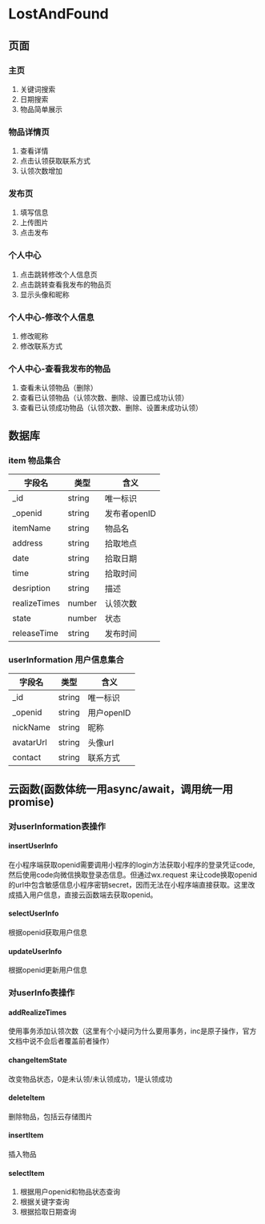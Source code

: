 # LostAndFound
## 页面
### 主页
1. 关键词搜索
2. 日期搜索
3. 物品简单展示
### 物品详情页
1. 查看详情
2. 点击认领获取联系方式
3. 认领次数增加
### 发布页
1. 填写信息
2. 上传图片
3. 点击发布
### 个人中心
1. 点击跳转修改个人信息页
2. 点击跳转查看我发布的物品页
3. 显示头像和昵称
### 个人中心-修改个人信息
1. 修改昵称
2. 修改联系方式
### 个人中心-查看我发布的物品
1. 查看未认领物品（删除）
2. 查看已认领物品（认领次数、删除、设置已成功认领）
3. 查看已认领成功物品（认领次数、删除、设置未成功认领）
## 数据库
### item 物品集合
|字段名|类型|含义|
|---|---|----|
|_id|string|唯一标识|
|_openid|string|发布者openID|
|itemName|string|物品名|
|address|string|拾取地点|
|date|string|拾取日期|
|time|string|拾取时间|
|desription|string|描述|
|realizeTimes|number|认领次数|
|state|number|状态|
|releaseTime|string|发布时间|
### userInformation 用户信息集合
|字段名|类型|含义|
|---|---|----|
|_id|string|唯一标识|
|_openid|string|用户openID|
|nickName|string|昵称|
|avatarUrl|string|头像url|
|contact|string|联系方式|
## 云函数(函数体统一用async/await，调用统一用promise)
### 对userInformation表操作
#### insertUserInfo
在小程序端获取openid需要调用小程序的login方法获取小程序的登录凭证code,然后使用code向微信换取登录态信息。但通过wx.request 来让code换取openid的url中包含敏感信息小程序密钥secret，因而无法在小程序端直接获取。这里改成插入用户信息，直接云函数端去获取openid。
#### selectUserInfo
根据openid获取用户信息
#### updateUserInfo
根据openid更新用户信息
### 对userInfo表操作
#### addRealizeTimes
使用事务添加认领次数（这里有个小疑问为什么要用事务，inc是原子操作，官方文档中说不会后者覆盖前者操作）
#### changeItemState
改变物品状态，0是未认领/未认领成功，1是认领成功
#### deleteItem
删除物品，包括云存储图片
#### insertItem
插入物品
#### selectItem
1. 根据用户openid和物品状态查询
2. 根据关键字查询
3. 根据拾取日期查询

